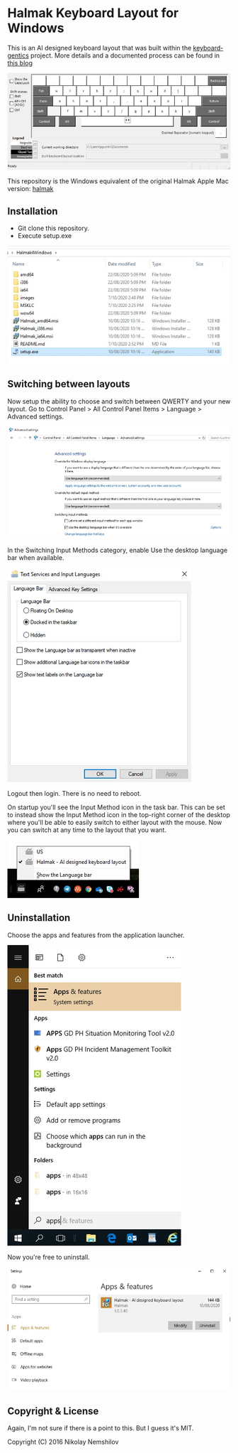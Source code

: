 # Halmak Keyboard Layout for Windows

This is an AI designed keyboard layout that was built within the
[keyboard-gentics](https://github.com/MadRabbit/keyboard-genetics) project.
More details and a documented process can be found in
[this blog](http://nikolay.rocks/categories/optimal+keyboard)

![](images/Halmak.jpg)

This repository is the Windows equivalent of the original Halmak Apple Mac version:
[halmak](https://github.com/MadRabbit/halmak)

## Installation

* Git clone this repository.
* Execute setup.exe

![](images/installation.jpg)


## Switching between layouts

Now setup the ability to choose and switch between QWERTY and your new layout. 
Go to Control Panel > All Control Panel Items > Language > Advanced settings. 

![](images/language.jpg)

In the Switching Input Methods category, enable Use the desktop language bar when available.

![](images/language.options.jpg)

Logout then login. There is no need to reboot.

On startup you'll see the Input Method icon in the task bar. This can be set to instead show the Input Method icon in the top-right corner of the desktop where you'll be able to easily switch to either layout with the mouse. Now you can switch at any time to the layout that you want.

![](images/taskbar.jpg)

## Uninstallation

Choose the apps and features from the application launcher.

![](images/choose.apps.jpg)

Now you're free to uninstall.

![](images/uninstall.jpg)

## Copyright & License

Again, I'm not sure if there is a point to this. But I guess it's MIT.

Copyright (C) 2016 Nikolay Nemshilov
